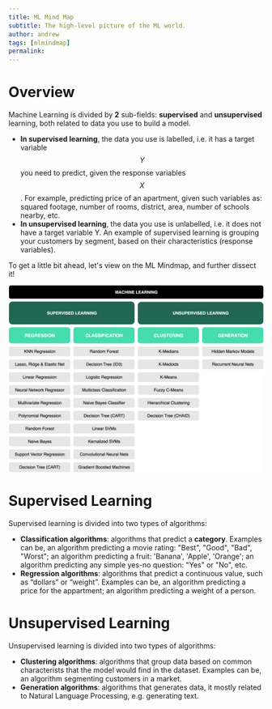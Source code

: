 ```yaml
---
title: ML Mind Map
subtitle: The high-level picture of the ML world.
author: andrew
tags: [mlmindmap]
permalink:
---
```


# Overview
Machine Learning is divided by **2** sub-fields: **supervised** and **unsupervised** learning, both related to data you use to build a model.

- **In supervised learning**, the data you use is labelled, i.e. it has a target variable $$Y$$ you need to predict, 
given the response variables $$X$$. For example, predicting price of an apartment, given such variables as: squared 
footage, number of rooms, district, area, number of schools nearby, etc.
- **In unsupervised learning**, the data you use is unlabelled, i.e. it does not have a target variable Y. An example of supervised learning is 
grouping your customers by segment, based on their characteristics (response variables).

To get a little bit ahead, let's view on the ML Mindmap, and further dissect it!

<img src="/uploads/doc/getting_started/mindmap.png" align="middle">


# Supervised Learning
Supervised learning is divided into two types of algorithms:
- **Classification algorithms**: algorithms that predict a **category**. Examples can be, an algorithm predicting a movie rating: "Best", "Good", "Bad", "Worst"; an algorithm predicting a fruit: 'Banana', 'Apple', 'Orange'; 
 an algorithm predicting any simple yes-no question: "Yes" or "No", etc.
- **Regression algorithms**: algorithms that predict a continuous value, such as “dollars” or “weight”. Examples can be, an algorithm predicting a price for the appartment;
an algorithm predicting a weight of a person.

# Unsupervised Learning
Unsupervised learning is divided into two types of algorithms:
- **Clustering algorithms**: algorithms that group data based on common characterists that the model
would find in the dataset. Examples can be, an algorithm segmenting customers in a market.
- **Generation algorithms**: algorithms that generates data, it mostly related to Natural Language Processing, e.g. generating text. 